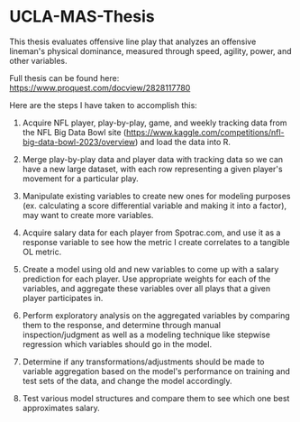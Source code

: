 # UCLA-MAS-Thesis
This thesis evaluates offensive line play that analyzes an offensive lineman's physical dominance, measured through speed, agility, power, and other variables.

Full thesis can be found here: https://www.proquest.com/docview/2828117780

Here are the steps I have taken to accomplish this:

1. Acquire NFL player, play-by-play, game, and weekly tracking data from the NFL Big Data Bowl site (https://www.kaggle.com/competitions/nfl-big-data-bowl-2023/overview) and load the data into R.

2. Merge play-by-play data and player data with tracking data so we can have a new large dataset, with each row representing a given player's movement for a particular play.

3. Manipulate existing variables to create new ones for modeling purposes (ex. calculating a score differential variable and making it into a factor), may want to create more variables.

4. Acquire salary data for each player from Spotrac.com, and use it as a response variable to see how the metric I create correlates to a tangible OL metric.

5. Create a model using old and new variables to come up with a salary prediction for each player. Use appropriate weights for each of the variables, and aggregate these variables over all plays that a given player participates in.

6. Perform exploratory analysis on the aggregated variables by comparing them to the response, and determine through manual inspection/judgment as well as a modeling technique like stepwise regression which variables should go in the model. 

7. Determine if any transformations/adjustments should be made to variable aggregation based on the model's performance on training and test sets of the data, and change the model accordingly. 

8. Test various model structures and compare them to see which one best approximates salary.
